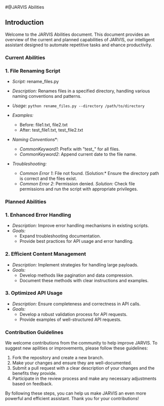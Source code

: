 #@JARVIS Abilities

## Introduction
Welcome to the JARVIS Abilities document. This document provides an overview of the current and planned capabilities of JARVIS, our intelligent assistant designed to automate repetitive tasks and ehance productivity.

### Current Abilities

### 1. File Renaming Script
- *Script:* rename_files.py
- *Description:* Renames files in a specified directory, handling various naming conventions and patterns.
- *Usage:* 
  `python rename_files.py --directory /path/to/directory`
- *Examples:* 
  - Before: file1.txt, file2.txt
  - After: test_file1.txt, test_file2.txt

- *Naming Conventions**:
  - *CommonKeyword1*: Prefix with "test_" for all files.
  - *CommonKeyword2*: Append current date to the file name.

- *Troubleshooting:*
  - *Common Error 1*: File not found.
    (Solution:* Ensure the directory path is correct and the files exist.
  - *Common Error 2*: Permission denied.
    *Solution:* Check file permissions and run the script with appropriate privileges.


### Planned Abilities

### 1. Enhanced Error Handling
- *Description:* Improve error handling mechanisms in existing scripts.
- *Goals:*
  - Expand troubleshooting documentation.
  - Provide best practices for API usage and error handling.

### 2. Efficient Content Management
- *Description:* Implement strategies for handling large payloads.
- *Goals:*
  - Develop methods like pagination and data compression.
  - Document these methods with clear instructions and examples.

### 3. Optimized API Usage
- *Description:*
  Ensure completeness and correctness in API calls.
- *Goals:*
  - Develop a robust validation process for API requests.
  - Provide examples of well-structured API requests.

### Contribution Guidelines
We welcome contributions from the community to help improve JARVIS. To suggest new apilities or improvements, please follow these guidelines:
1. Fork the repository and create a new branch.
2. Make your changes and ensure they are well-documented.
3. Submit a pull request with a clear description of your changes and the benefits they provide.
4. Participate in the review process and make any necessary adjustments based on feedback.

By following these steps, you can help us make JARVIS an even more powerful and efficient assistant. Thank you for your contributions!